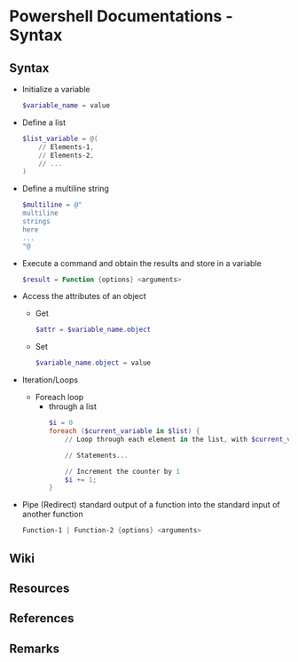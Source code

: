 # Powershell Documentations - Syntax

## Syntax
- Initialize a variable
    ```powershell
    $variable_name = value
    ```

- Define a list
    ```powershell
    $list_variable = @(
        // Elements-1,
        // Elements-2,
        // ...
    )
    ```

- Define a multiline string
    ```powershell
    $multiline = @"
    multiline
    strings
    here
    ...
    "@
    ```

- Execute a command and obtain the results and store in a variable
    ```powershell
    $result = Function {options} <arguments>
    ```

- Access the attributes of an object
    - Get
        ```powershell
        $attr = $variable_name.object
        ```
    - Set
        ```powershell
        $variable_name.object = value
        ```

- Iteration/Loops 
    - Foreach loop 
        - through a list
            ```powershell
            $i = 0
            foreach ($current_variable in $list) {
                // Loop through each element in the list, with $current_variable being the variable per iteration

                // Statements...

                // Increment the counter by 1
                $i += 1;
            }
            ```

- Pipe (Redirect) standard output of a function into the standard input of another function
    ```powershell
    Function-1 | Function-2 {options} <arguments>
    ```

## Wiki

## Resources

## References

## Remarks

